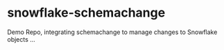 # snowflake-schemachange
Demo Repo, integrating schemachange to manage changes to Snowflake objects ...
